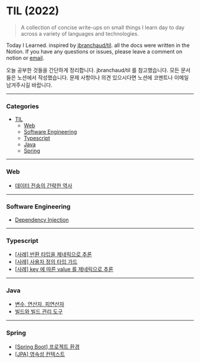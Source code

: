# TIL (2022)

> A collection of concise write-ups on small things I learn day to day across a variety of languages and technologies.

Today I Learned. inspired by [jbranchaud/til](https://github.com/jbranchaud/til). all the docs were written in the Notion. If you have any questions or issues, please leave a comment on notion or [email](mailto:osy0056@khu.ac.kr).

오늘 공부한 것들을 간단하게 정리합니다. jbranchaud/til 를 참고했습니다. 모든 문서들은 노션에서 작성했습니다. 문제 사항이나 의견 있으시다면 노션에 코멘트나 이메일 남겨주시길 바랍니다.

---

### Categories
* [TIL](https://seung-00-til.notion.site/TIL-2022-5b7933a98da34d1d97836b2ce1215e67)
  * [Web](https://seung-00-til.notion.site/534bb36f64c04b9c8a55252f0d8be9b3?v=fdfb3c62ec314307aee29d3dadb06a11)
  * [Software Engineering](https://seung-00-til.notion.site/67578baf610b43c4a875d5b1bda3f915?v=0a926b282d1c434794766248e61abe0f)
  * [Typescript](https://seung-00-til.notion.site/dfd5c6e17a894ce68e100bd14a9c4701?v=a6f546c26f9d4c16a56373fe9812c55c)
  * [Java](https://seung-00-til.notion.site/7333738e84c848d484daf3406058999b?v=9c5e6434910a48efabfe14d1d2285522)
  * [Spring](https://seung-00-til.notion.site/0ebcf28b02a0451c8fdc1b32c4e6cc7f?v=a74e035b67cd49beb0c4bd89336b1181)
---

### Web

* [데이터 전송의 간략한 역사](https://seung-00-til.notion.site/4a562cf30b624a58a571c3ce069ac71e)
---

### Software Engineering

* [Dependency Injection](https://seung-00-til.notion.site/Dependency-Injection-2be96de7032b471680f09830620a9632)
---

### Typescript

* [[사례] 반환 타입을 제네릭으로 추론](https://seung-00-til.notion.site/b062c1fa3a8c4adba371c41eed8fe1ca)
* [[사례] 사용자 정의 타입 가드](https://seung-00-til.notion.site/86b8d8b55fc24b12847fa0cde735c5b9)
* [[사례] key 에 따른 value 를 제네릭으로 추론](https://seung-00-til.notion.site/key-value-69967f49b56e4f5987a93ffec03465d0)
---

### Java

* [변수, 연산자, 피연산자](https://seung-00-til.notion.site/d4003d223d1847a4b4d005229f09abab)
* [빌드와 빌드 관리 도구](https://seung-00-til.notion.site/805cbfd1da0c4851b33305365d5b38d1)
---

### Spring

* [[Spring Boot] 프로젝트 환경](https://seung-00-til.notion.site/Spring-Boot-382f4210469c4635b74faf216ff9c58c)
* [[JPA] 영속성 컨텍스트](https://seung-00-til.notion.site/JPA-fb580d3f4d8c40cc8f60e46c3ec8dd4e)
